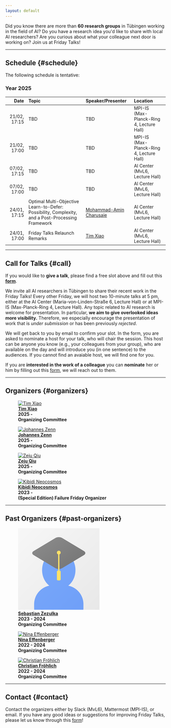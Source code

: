 ```yaml
---
layout: default
---
```


Did you know there are more than **60 research groups** in Tübingen working in the field of AI?
Do you have a research idea you'd like to share with local AI researchers?
Are you curious about what your colleague next door is working on?
Join us at Friday Talks!


---

## **Schedule** {#schedule}

The following schedule is tentative:

### Year 2025

|    **Date**    | **Topic**                                                                                         | **Speaker/Presenter**                                           | **Location**                                         |
| -------------: | :------------------------------------------------------------------------------------------------ | :-------------------------------------------------------------- | :--------------------------------------------------- |
|   21/02, 17:15 | TBD                                                                                               | TBD                                                             | MPI-IS (Max-Planck-Ring 4, Lecture Hall)             |
|   21/02, 17:00 | TBD                                                                                               | TBD                                                             | MPI-IS (Max-Planck-Ring 4, Lecture Hall)             |
|   07/02, 17:15 | TBD                                                                                               | TBD                                                             | AI Center (MvL6, Lecture Hall)                       |
|   07/02, 17:00 | TBD                                                                                               | TBD                                                             | AI Center (MvL6, Lecture Hall)                       |
|   24/01, 17:15 | Optimal Multi-Objective Learn-to-Defer: Possibility, Complexity, and a Post-Processing Framework  | [Mohammad-Amin Charusaie](https://charusaie.github.io)          | AI Center (MvL6, Lecture Hall)                       |
|   24/01, 17:00 | Friday Talks Relaunch Remarks                                                                     | [Tim Xiao](https://timx.me)                                     | AI Center (MvL6, Lecture Hall)                       |


---

## **Call for Talks** {#call}

If you would like to **give a talk**, please find a free slot above and fill out this [**form**](https://docs.google.com/forms/d/e/1FAIpQLSe5jIJy-v0jmO9iDzAszIuvPcpmc0khMxwRCTPEgjUm_zcAsg/viewform).

We invite all AI researchers in Tübingen to share their recent work in the Friday Talks!
Every other Friday, we will host two 10-minute talks at 5 pm, either at the AI Center (Maria-von-Linden-Straße 6, Lecture Hall) or at MPI-IS (Max-Planck-Ring 4, Lecture Hall).
Any topic related to AI research is welcome for presentation.
In particular, **we aim to give overlooked ideas more visibility.**
Therefore, we especially encourage the presentation of work that is *under submission* or has been previously *rejected*.



We will get back to you by email to confirm your slot.
In the form, you are asked to nominate a host for your talk, who will chair the session.
This host can be anyone you know (e.g., your colleagues from your group), who are available on the day and will introduce you (in one sentence) to the audiences.
If you cannot find an avaiable host, we will find one for you.


If you are **interested in the work of a colleague** you can **nominate** her or him by filling out this [form](https://docs.google.com/forms/d/e/1FAIpQLSemwF-lT7CSTaP-AR2gsB_XpkgrYkxCo_cUidL-RgH67JM3Pw/viewform?usp=dialog), we will reach out to them.

---

## **Organizers** {#organizers}

<div class="grid grid-cols-1 sm:grid-cols-2 lg:grid-cols-3 gap-6 p-4">
  <figure class="text-center">
    <a href="https://timx.me">
      <img
        class="w-36 h-36 rounded-full mx-auto object-cover"
        src="https://timx.me/assets/img/prof_pic.jpg"
        alt="Tim Xiao"
      />
    </a>
    <b>
      <br />
      <a href="https://timx.me" class="text-primary hover:underline">Tim Xiao</a>
      <br />
      2025 -
      <br />
      Organizing Committee
    </b>
  </figure>

  <figure class="text-center">
    <a href="https://jzenn.github.io">
      <img
        class="w-36 h-36 rounded-full mx-auto object-cover"
        src="https://jzenn.github.io/assets/images/bio-photo-j.jpg"
        alt="Johannes Zenn"
      />
    </a>
    <b>
      <br />
      <a href="https://jzenn.github.io" class="text-primary hover:underline">Johannes Zenn</a>
      <br />
      2025 -
      <br />
      Organizing Committee
    </b>
  </figure>

  <figure class="text-center">
    <a href="https://ei.is.mpg.de/person/zqiu">
      <img
        class="w-36 h-36 rounded-full mx-auto object-cover"
        src="https://ei.is.mpg.de/uploads/employee/image/8148/imresizer-1731174769407.jpg"
        alt="Zeju Qiu"
      />
    </a>
    <b>
      <br />
      <a href="https://ei.is.mpg.de/person/zqiu" class="text-primary hover:underline">Zeju Qiu</a>
      <br />
      2025 -
      <br />
      Organizing Committee
    </b>
  </figure>

  <figure class="text-center">
    <a href="https://www.mlsustainableenergy.com/people/kibidi-neocosmos/">
      <img
        class="w-36 h-36 rounded-full mx-auto object-cover"
        src="https://www.mlsustainableenergy.com/people/kibidi-neocosmos/avatar_hu1109fe9225abe29db7b8d1b94ad5951f_1270024_270x270_fill_q75_lanczos_center.jpg"
        alt="Kibidi Neocosmos"
      />
    </a>
    <b>
      <br />
      <a href="https://www.mlsustainableenergy.com/people/kibidi-neocosmos/" class="text-primary hover:underline">Kibidi Neocosmos</a>
      <br />
      2023 -
      <br />
      (Special Edition) Failure Friday Organizer
    </b>
  </figure>
</div>


<!-- <figure>
    <a href="#">
    <img class="img-author" src="assets/imgs/people/scholar.png" alt="You?"/></a>
    <b><br><a href="#" class="text-main">You?</a>
    <br>2025 -
    <br>Helping out anything!</b>
</figure> -->
---

## **Past Organizers** {#past-organizers}

<div class="grid grid-cols-1 sm:grid-cols-2 lg:grid-cols-3 gap-6 p-4">
  <figure class="text-center">
    <a href="#">
      <img
        class="w-36 h-36 rounded-full mx-auto object-cover"
        src="assets/imgs/people/scholar.png"
        alt="Sebastian Zezulka"
      />
    </a>
    <b>
      <br />
      <a href="#" class="text-primary hover:underline">Sebastian Zezulka</a>
      <br />
      2023 - 2024
      <br />
      Organizing Committee
    </b>
  </figure>

  <figure class="text-center">
    <a href="https://ninaeffenberger.github.io">
      <img
        class="w-36 h-36 rounded-full mx-auto object-cover"
        src="https://ninaeffenberger.github.io/assets/img/prof_pic.png"
        alt="Nina Effenberger"
      />
    </a>
    <b>
      <br />
      <a href="https://ninaeffenberger.github.io" class="text-primary hover:underline">Nina Effenberger</a>
      <br />
      2022 - 2024
      <br />
      Organizing Committee
    </b>
  </figure>

  <figure class="text-center">
    <a href="https://fm.ls/christian-frohlich">
      <img
        class="w-36 h-36 rounded-full mx-auto object-cover"
        src="https://fm.ls/files/fmls/files/chris1.jpg"
        alt="Christian Fröhlich"
      />
    </a>
    <b>
      <br />
      <a href="https://fm.ls/christian-frohlich" class="text-primary hover:underline">Christian Fröhlich</a>
      <br />
      2022 - 2024
      <br />
      Organizing Committee
    </b>
  </figure>
</div>


---

## **Contact** {#contact}

Contact the organizers either by Slack (MvL6), Mattermost (MPI-IS), or email. 
If you have any good ideas or suggestions for improving Friday Talks, please let us know through this [form](https://docs.google.com/forms/d/e/1FAIpQLSd5cZkGq7rtz3QQUTtAGGkOYXzYcU6O4y3JtsNXovB8jJXbvw/viewform)!